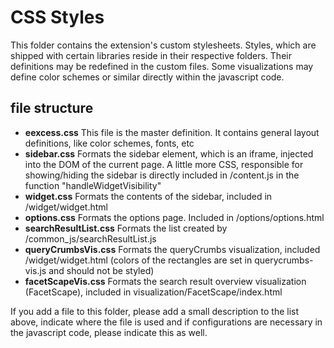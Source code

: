 CSS Styles
==========

This folder contains the extension's custom stylesheets. Styles, which are shipped with certain libraries reside in their respective folders. Their definitions may be redefined in the custom files.
Some visualizations may define color schemes or similar directly within the javascript code.

file structure
-----------------
* **eexcess.css** This file is the master definition. It contains general layout definitions, like color schemes, fonts, etc
* **sidebar.css** Formats the sidebar element, which is an iframe, injected into the DOM of the current page. A little more CSS, responsible for showing/hiding the sidebar is directly included in /content.js in the function "handleWidgetVisibility"
* **widget.css** Formats the contents of the sidebar, included in /widget/widget.html
* **options.css** Formats the options page. Included in /options/options.html
* **searchResultList.css** Formats the list created by /common_js/searchResultList.js
* **queryCrumbsVis.css** Formats the queryCrumbs visualization, included /widget/widget.html (colors of the 
rectangles are set in querycrumbs-vis.js and should not be styled)
* **facetScapeVis.css** Formats the search result overview visualization (FacetScape), 
included in visualization/FacetScape/index.html


If you add a file to this folder, please add a small description to the list above, indicate where the file is used and if configurations are necessary in the javascript code, please indicate this as well.